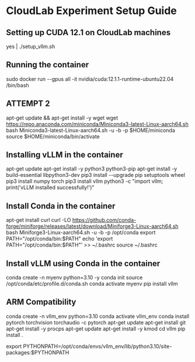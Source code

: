 # CloudLab Experiment Setup Guide
## Setting up CUDA 12.1 on CloudLab machines
yes | ./setup_vllm.sh

## Running the container
sudo docker run --gpus all -it nvidia/cuda:12.1.1-runtime-ubuntu22.04 /bin/bash

## ATTEMPT 2
apt-get update && apt-get install -y wget
wget https://repo.anaconda.com/miniconda/Miniconda3-latest-Linux-aarch64.sh
bash Miniconda3-latest-Linux-aarch64.sh -u -b -p $HOME/miniconda
source $HOME/miniconda/bin/activate







## Installing vLLM in the container
apt-get update
apt-get install -y python3 python3-pip
apt-get install -y build-essential libpython3-dev
pip3 install --upgrade pip setuptools wheel
pip3 install numpy torch
pip3 install vllm
python3 -c "import vllm; print('vLLM installed successfully!')"

## Install Conda in the container
apt-get install curl
curl -LO https://github.com/conda-forge/miniforge/releases/latest/download/Miniforge3-Linux-aarch64.sh
bash Miniforge3-Linux-aarch64.sh -u -b -p /opt/conda
export PATH="/opt/conda/bin:$PATH"
echo 'export PATH="/opt/conda/bin:$PATH"' >> ~/.bashrc
source ~/.bashrc

## Install vLLM using Conda in the container
conda create -n myenv python=3.10 -y
conda init
source /opt/conda/etc/profile.d/conda.sh
conda activate myenv
pip install vllm 

## ARM Compatibility
conda create -n vllm_env python=3.10
conda activate vllm_env
conda install pytorch torchvision torchaudio -c pytorch
apt-get update
apt-get install git
apt-get install -y procps
apt-get update
apt-get install -y kmod
cd vllm
pip install .

export PYTHONPATH=/opt/conda/envs/vllm_env/lib/python3.10/site-packages:$PYTHONPATH
